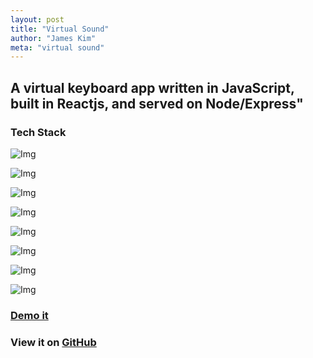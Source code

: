 ```yaml
---
layout: post
title: "Virtual Sound"
author: "James Kim"
meta: "virtual sound"
---
```

## A virtual keyboard app written in JavaScript, built in Reactjs, and served on Node/Express"

### Tech Stack
<section id="service">
<div class="section-title">
</div>
<div id="skills">
<div>
<img src="{{site.baseurl}}/img/tech/javascript_100.png" alt="Img">
<p></p>
</div>
<div>
<img src="{{site.baseurl}}/img/tech/React_logo_100.png" alt="Img">
<p></p>
</div>
<div>
<img src="{{site.baseurl}}/img/tech/node_100.png" alt="Img">
<p></p>
</div>
<div>
<img src="{{site.baseurl}}/img/tech/html5_100.png" alt="Img">
<p></p>
</div>
<div>
<img src="{{site.baseurl}}/img/tech/css3_100.png" alt="Img">
<p></p>
</div>
<div>
<img src="{{site.baseurl}}/img/tech/mongo_100.png" alt="Img">
<p></p>
</div>
<div>
<img src="{{site.baseurl}}/img/tech/gulp_100.png" alt="Img">
<p></p>
</div>
<div>
<img src="{{site.baseurl}}/img/tech/es6_100.png" alt="Img">
<p></p>
</div>
</div>
</section>

### [Demo it](https://invulnerable-baguette-95350.herokuapp.com/)
### View it on [GitHub](https://github.com/jimmy-james/so-and-so)
